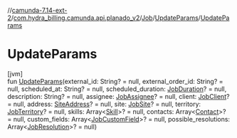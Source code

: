 //[camunda-7.14-ext-2](../../../../index.md)/[com.hydra_billing.camunda.api.planado_v2](../../index.md)/[Job](../index.md)/[UpdateParams](index.md)/[UpdateParams](-update-params.md)

# UpdateParams

[jvm]\
fun [UpdateParams](-update-params.md)(external_id: String? = null, external_order_id: String? = null, scheduled_at: String? = null, scheduled_duration: [JobDuration](../../../com.hydra_billing.camunda.api.planado_v2.common_types.job/-job-duration/index.md)? = null, description: String? = null, assignee: [JobAssignee](../../../com.hydra_billing.camunda.api.planado_v2.common_types.job/-job-assignee/index.md)? = null, client: [JobClient](../../../com.hydra_billing.camunda.api.planado_v2.common_types.job/-job-client/index.md)? = null, address: [SiteAddress](../../../com.hydra_billing.camunda.api.planado_v2.common_types/-site-address/index.md)? = null, site: [JobSite](../../../com.hydra_billing.camunda.api.planado_v2.common_types.job/-job-site/index.md)? = null, territory: [JobTerritory](../../../com.hydra_billing.camunda.api.planado_v2.common_types.job/-job-territory/index.md)? = null, skills: Array<[Skill](../../../com.hydra_billing.camunda.api.planado_v2.common_types/-skill/index.md)>? = null, contacts: Array<[Contact](../../../com.hydra_billing.camunda.api.planado_v2.common_types/-contact/index.md)>? = null, custom_fields: Array<[JobCustomField](../../../com.hydra_billing.camunda.api.planado_v2.common_types.job/-job-custom-field/index.md)>? = null, possible_resolutions: Array<[JobResolution](../../../com.hydra_billing.camunda.api.planado_v2.common_types.job/-job-resolution/index.md)>? = null)
